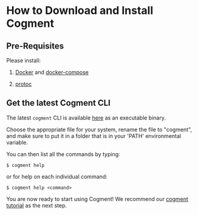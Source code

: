 # How to Download and Install Cogment

## Pre-Requisites

Please install:

1. [Docker](https://docs.docker.com/engine/install/) and [docker-compose](https://docs.docker.com/compose/install/)

2. [protoc](https://github.com/protocolbuffers/protobuf)

## Get the latest Cogment CLI

The latest `cogment` CLI is available [here](https://gitlab.com/cogment/cogment/-/releases) as an executable binary.

Choose the appropriate file for your system, rename the file to "cogment", and make sure to put it in a folder that is in your 'PATH' environmental variable.

You can then list all the commands by typing:

```text
$ cogment help
```

or for help on each individual command:

```text
$ cogment help <command>
```

You are now ready to start using Cogment!
We recommend our [cogment tutorial](tutorial/intro.md) as the next step.
